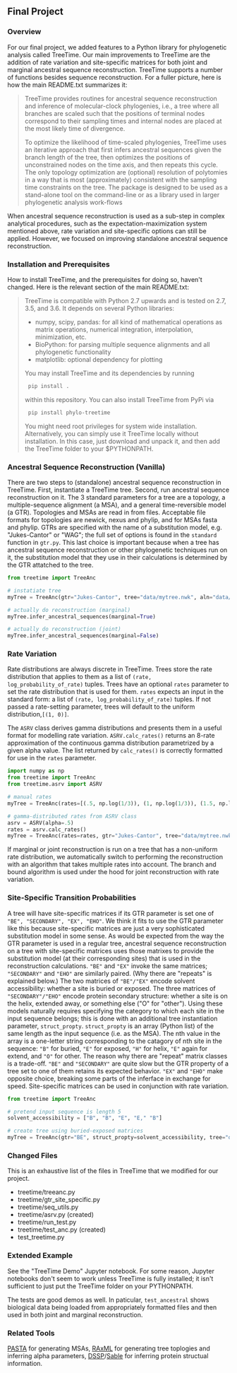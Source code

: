 ## Final Project

### Overview

For our final project, we added features to a Python library for phylogenetic analysis called TreeTime. Our main improvements to TreeTime are the addition of rate variation and site-specific matrices for both joint and marginal ancestral sequence reconstruction. TreeTime supports a number of functions besides sequence reconstruction. For a fuller picture, here is how the main README.txt summarizes it:

> TreeTime provides routines for ancestral sequence reconstruction and inference of molecular-clock phylogenies, i.e., a tree where all branches are scaled such that the positions of terminal nodes correspond to their sampling times and internal nodes are placed at the most likely time of divergence. 
>
> To optimize the likelihood of time-scaled phylogenies, TreeTime uses an iterative approach that first infers ancestral sequences given the branch length of the tree, then optimizes the positions of unconstrained nodes on the time axis, and then repeats this cycle. The only topology optimization are (optional) resolution of polytomies in a way that is most (approximately) consistent with the sampling time constraints on the tree. The package is designed to be used as a stand-alone tool on the command-line or as a library used in larger phylogenetic analysis work-flows

When ancestral sequence reconstruction is used as a sub-step in complex analytical procedures, such as the expectation-maximization system mentioned above, rate variation and site-specific options can still be applied. However, we focused on improving standalone ancestral sequence reconstruction. 

### Installation and Prerequisites

How to install TreeTime, and the prerequisites for doing so, haven't changed. Here is the relevant section of the main README.txt:

> TreeTime is compatible with Python 2.7 upwards and is tested on 2.7, 3.5, and 3.6. It depends on several Python libraries:
> * numpy, scipy, pandas: for all kind of mathematical operations as matrix operations, numerical integration, interpolation, minimization, etc.
> * BioPython: for parsing multiple sequence alignments and all phylogenetic functionality
> * matplotlib: optional dependency for plotting
>
> You may install TreeTime and its dependencies by running
>```bash
>  pip install .
>```
> within this repository. You can also install TreeTime from PyPi via
>```bash
>  pip install phylo-treetime
>```
> You might need root privileges for system wide installation. Alternatively, you can simply use it TreeTime locally without installation. In this case, just download and unpack it, and then add the TreeTime folder to your $PYTHONPATH.

### Ancestral Sequence Reconstruction (Vanilla)

There are two steps to (standalone) ancestral sequence reconstruction in TreeTime. First, instantiate a TreeTime tree. Second, run ancestral sequence reconstruction on it. The 3 standard parameters for a tree are a topology, a multiple-sequence alignment (a MSA), and a general time-reversible model (a GTR). Topologies and MSAs are read in from files. Acceptable file formats for topologies are newick, nexus and phylip,  and for MSAs fasta and phylip. GTRs are specified with the name of a substitution model, e.g. "Jukes-Cantor" or "WAG"; the full set of options is found in the ```standard``` function in ```gtr.py```. This last choice is important because when a tree has ancestral sequence reconstruction or other phylogenetic techniques run on it, the substitution model that they use in their calculations is determined by the GTR attatched to the tree.

```python
from treetime import TreeAnc

# instatiate tree
myTree = TreeAnc(gtr="Jukes-Cantor", tree="data/mytree.nwk", aln="data/mytree.fasta")

# actually do reconstruction (marginal)
myTree.infer_ancestral_sequences(marginal=True)

# actually do reconstruction (joint)
myTree.infer_ancestral_sequences(marginal=False)
```

### Rate Variation
Rate distributions are always discrete in TreeTime. Trees store the rate distribution that applies to them as a list of ```(rate, log_probability_of_rate)``` tuples. Trees have an optional ```rates``` parameter to set the rate distribution that is used for them. ```rates``` expects an input in the standard form: a list of ```(rate, log_probability_of_rate)``` tuples. If not passed a rate-setting parameter, trees will default to the uniform distribution,```[(1, 0)]```. 

The ```ASRV``` class derives gamma distributions and presents them in a useful format for modelling rate variation. ```ASRV.calc_rates()``` returns an 8-rate approximation of the continuous gamma distribution parametrized by a given alpha value. The list returned by ```calc_rates()``` is correctly formatted for use in the ```rates``` parameter.

```python
import numpy as np
from treetime import TreeAnc
from treetime.asrv import ASRV

# manual rates
myTree = TreeAnc(rates=[(.5, np.log(1/3)), (1, np.log(1/3)), (1.5, np.log(1/3))], gtr="Jukes-Cantor", tree="data/mytree.nwk", aln="data/mytree.fasta")

# gamma-distributed rates from ASRV class
asrv = ASRV(alpha=.5)
rates = asrv.calc_rates()
myTree = TreeAnc(rates=rates, gtr="Jukes-Cantor", tree="data/mytree.nwk", aln="data/mytree.fasta")
```

If marginal or joint reconstruction is run on a tree that has a non-uniform rate distribution, we automatically switch to performing the reconstruction with an algorithm that takes multiple rates into account. The branch and bound algorithm is used under the hood for joint reconstruction with rate variation. 

### Site-Specific Transition Probabilities
A tree will have site-specific matrices if its GTR parameter is set one of ```"BE", "SECONDARY", "EX", "EHO"```. We think it fits to use the GTR parameter like this because site-specific matrices are just a very sophisticated substitution model in some sense. As would be expected from the way the GTR parameter is used in a regular tree, ancestral sequence reconstruction on a tree with site-specific matrices uses those matrixes to provide the substitution model (at their corresponding sites) that is used in the reconstruction calculations. ```"BE"``` and ```"EX"``` invoke the same matrices; ```"SECONDARY"``` and ```"EHO"``` are similarly paired. (Why there are "repeats" is explained below.) The two matrices of ```"BE"/"EX"``` encode solvent accessibility: whether a site is buried or exposed. The three matrices of ```"SECONDARY"/"EHO"``` encode protein secondary structure: whether a site is on the helix, extended away, or something else ("O" for "other"). Using these models naturally requires specifying the category to which each site in the input sequence belongs; this is done with an additional tree instantiation parameter, ```struct_propty```. ```struct_propty``` is an array (Python list) of the same length as the input sequence (i.e. as the MSA). The nth value in the array is a one-letter string corresponding to the catagory of nth site in the sequence: ```"B"``` for buried, ```"E"``` for exposed, ```"H"``` for helix, ```"E"``` again for extend, and ```"O"``` for other. The reason why there are "repeat" matrix classes is a trade-off. ```"BE"``` and ```"SECONDARY"``` are quite slow but the GTR property of a tree set to one of them retains its expected behavior. ```"EX"``` and ```"EHO"``` make opposite choice, breaking some parts of the inferface in exchange for speed. Site-specific matrices can be used in conjunction with rate variation. 

```python
from treetime import TreeAnc

# pretend input sequence is length 5
solvent_accessibility = ["B", "B", "E", "E," "B"] 

# create tree using buried-exposed matrices
myTree = TreeAnc(gtr="BE", struct_propty=solvent_accessibility, tree="data/mytree.nwk", aln="data/mytree.fasta")
```

  
### Changed Files
This is an exhaustive list of the files in TreeTime that we modified for our project.
* treetime/treeanc.py
* treetime/gtr_site_specific.py
* treetime/seq_utils.py
* treetime/asrv.py (created)
* treetime/run_test.py
* treetime/test_anc.py (created)
* test_treetime.py

### Extended Example
See the "TreeTime Demo" Jupyter notebook. For some reason, Jupyter notebooks don't seem to work unless TreeTime is fully installed; it isn't sufficient to just put the TreeTime folder on your PYTHONPATH.

The tests are good demos as well. In paticular, ```test_ancestral``` shows biological data being loaded from appropriately formatted files and then used in both joint and marginal reconstruction. 
 
### Related Tools
[PASTA](https://github.com/smirarab/pasta) for generating MSAs, [RAxML](https://github.com/stamatak/standard-RAxML) for generating tree toplogies and inferring alpha parameters, [DSSP](https://github.com/cmbi/hssp)/[Sable](http://sable.cchmc.org) for inferring protein structual information.
 
